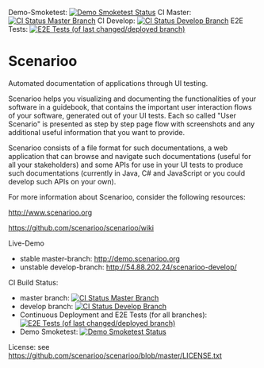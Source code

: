 Demo-Smoketest: [![Demo Smoketest Status](http://ci.scenarioo.org/job/smoketest/badge/icon)](http://ci.scenarioo.org/job/smoketest) CI Master: [![CI Status Master Branch](http://ci.scenarioo.org/job/scenarioo-master/badge/icon)](http://ci.scenarioo.org/job/scenarioo-master) CI Develop: [![CI Status Develop Branch](http://ci.scenarioo.org/job/scenarioo-develop/badge/icon)](http://ci.scenarioo.org/job/scenarioo-develop)
E2E Tests: [![E2E Tests (of last changed/deployed branch)](http://ci.scenarioo.org/job/deploy-demo-and-run-e2e-tests/badge/icon)](http://ci.scenarioo.org/job/deploy-demo-and-run-e2e-tests)

Scenarioo
==========

Automated documentation of applications through UI testing.

Scenarioo helps you visualizing and documenting the functionalities of your software in a guidebook, that contains the important user interaction flows of your software, generated out of your UI tests. Each so called "User Scenario" is presented as step by step page flow with screenshots and any additional useful information that you want to provide.

Scenarioo consists of a file format for such documentations, a web application that can browse and navigate such documentations (useful for all your stakeholders) and some APIs for use in your UI tests to produce such documentations (currently in Java, C# and JavaScript or you could develop such APIs on your own).

For more information about Scenarioo, consider the following resources:

http://www.scenarioo.org

https://github.com/scenarioo/scenarioo/wiki

Live-Demo 

* stable master-branch: http://demo.scenarioo.org
* unstable develop-branch: http://54.88.202.24/scenarioo-develop/

CI Build Status: 

* master branch: [![CI Status Master Branch](http://ci.scenarioo.org/job/scenarioo-master/badge/icon)](http://ci.scenarioo.org/job/scenarioo-master)
* develop branch: [![CI Status Develop Branch](http://ci.scenarioo.org/job/scenarioo-develop/badge/icon)](http://ci.scenarioo.org/job/scenarioo-develop)
* Continuous Deployment and E2E Tests (for all branches): [![E2E Tests (of last changed/deployed branch)](http://ci.scenarioo.org/job/deploy-demo-and-run-e2e-tests/badge/icon)](http://ci.scenarioo.org/job/deploy-demo-and-run-e2e-tests)
* Demo Smoketest: [![Demo Smoketest Status](http://ci.scenarioo.org/job/smoketest/badge/icon)](http://ci.scenarioo.org/job/smoketest)

License: see https://github.com/scenarioo/scenarioo/blob/master/LICENSE.txt

